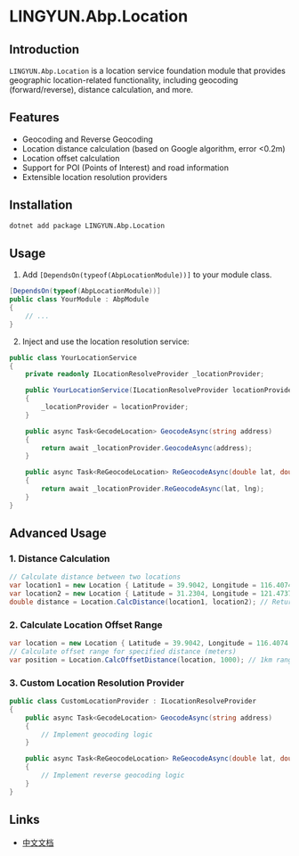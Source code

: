 # LINGYUN.Abp.Location

## Introduction

`LINGYUN.Abp.Location` is a location service foundation module that provides geographic location-related functionality, including geocoding (forward/reverse), distance calculation, and more.

## Features

* Geocoding and Reverse Geocoding
* Location distance calculation (based on Google algorithm, error <0.2m)
* Location offset calculation
* Support for POI (Points of Interest) and road information
* Extensible location resolution providers

## Installation

```bash
dotnet add package LINGYUN.Abp.Location
```

## Usage

1. Add `[DependsOn(typeof(AbpLocationModule))]` to your module class.

```csharp
[DependsOn(typeof(AbpLocationModule))]
public class YourModule : AbpModule
{
    // ...
}
```

2. Inject and use the location resolution service:

```csharp
public class YourLocationService
{
    private readonly ILocationResolveProvider _locationProvider;

    public YourLocationService(ILocationResolveProvider locationProvider)
    {
        _locationProvider = locationProvider;
    }

    public async Task<GecodeLocation> GeocodeAsync(string address)
    {
        return await _locationProvider.GeocodeAsync(address);
    }

    public async Task<ReGeocodeLocation> ReGeocodeAsync(double lat, double lng)
    {
        return await _locationProvider.ReGeocodeAsync(lat, lng);
    }
}
```

## Advanced Usage

### 1. Distance Calculation

```csharp
// Calculate distance between two locations
var location1 = new Location { Latitude = 39.9042, Longitude = 116.4074 }; // Beijing
var location2 = new Location { Latitude = 31.2304, Longitude = 121.4737 }; // Shanghai
double distance = Location.CalcDistance(location1, location2); // Returns distance in meters
```

### 2. Calculate Location Offset Range

```csharp
var location = new Location { Latitude = 39.9042, Longitude = 116.4074 };
// Calculate offset range for specified distance (meters)
var position = Location.CalcOffsetDistance(location, 1000); // 1km range
```

### 3. Custom Location Resolution Provider

```csharp
public class CustomLocationProvider : ILocationResolveProvider
{
    public async Task<GecodeLocation> GeocodeAsync(string address)
    {
        // Implement geocoding logic
    }

    public async Task<ReGeocodeLocation> ReGeocodeAsync(double lat, double lng)
    {
        // Implement reverse geocoding logic
    }
}
```

## Links

* [中文文档](./README.md)
